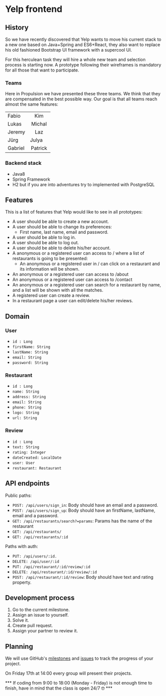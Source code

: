# Yelp frontend

## History
So we have recently discovered that Yelp wants to move his current stack to a new one based on Java+Spring and ES6+React, they also want to replace his old fashioned Bootstrap UI framework with a supercool UI. 

For this herculean task they will hire a whole new team and selection process is starting now. A prototype following their wireframes is mandatory for all those that want to participate.

### Teams
Here in Propulsion we have presented these three teams. We think that they are compensated in the best possible way. Our goal is that all teams reach almost the same features:

|         |            | 
| ------------- |:-------------:| 
| Fabio      | Kim | 
| Lukas      | Michal      | 
| Jeremy | Laz      |
| Jürg | Julya      |
| Gabriel | Patrick      |


### Backend stack
* Java8
* Spring Framework
* H2 but if you are into adventures try to implemented with PostgreSQL

## Features
This is a list of features that Yelp would like to see in all prototypes:
* A user should be able to create a new account.
* A user should be able to change its preferences: 
  * First name, last name, email and password.
* A user should be able to log in.
* A user should be able to log out.
* A user should be able to delete his/her account.
* A anonymous or a registered user can access to / where a list of restaurants is going to be presented:
  * An anonymous or a registered user in / can click on a restaurant and its information will be shown.
* An anonymous or a registered user can access to /about 
* An anonymous or a registered user can access to /contact
* An anonymous or a registered user can search for a restaurant by name, and a list will be shown with all the matches.
* A registered user can create a review.
* In a restaurant page a user can edit/delete his/her reviews.

## Domain
### User
* `id : Long`
* `firstName: String`
* `lastName: String`
* `email: String`
* `password: String`

### Restaurant
* `id : Long`
* `name: String`
* `address: String`
* `email: String`
* `phone: String`
* `logo: String`
* `url: String`

### Review
* `id : Long`
* `text: String`
* `rating: Integer`
* `dateCreated: LocalDate `
* `user: User`
* `restaurant: Restaurant`

## API endpoints

Public paths:
* `POST: /api/users/sign_in`: Body should have an email and a password.
* `POST: /api/users/sign_up`: Body should have an firstName, lastName, email and a password.
* `GET: /api/restaurants/search?=params`: Params has the name of the restaurant
* `GET: /api/restaurants/`
* `GET: /api/restaurants/:id`

Paths with auth:
* `PUT: /api/users/:id.`
* `DELETE: /api/user/:id`
* `PUT: /api/restaurant/:id/review/:id`
* `DELETE: /api/restaurant/:id/review/:id`
* `POST: /api/restaurant/:id/review`: Body should have text and rating property.


## Development process 
1. Go to the current milestone.
2. Assign an issue to yourself.
3. Solve it.
4. Create pull request.
5. Assign your partner to review it.


## Planning

We will use GitHub's [milestones](https://github.com/Propulsion-Academy/yelp-frontend/milestones) and [issues](https://github.com/Propulsion-Academy/yelp-frontend/issues) to track the progress of your project.

On Friday 17th at 14:00 every group will present their projects.

*** If coding from 9:00 to 18:00 (Monday - Friday)  is not enough time to finish, have in mind that the class is open 24/7 🤓 ***
